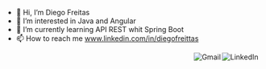 - 👋 Hi, I’m Diego Freitas
- 👀 I’m interested in Java and Angular
- 🌱 I’m currently learning API REST whit Spring Boot
- 📫 How to reach me www.linkedin.com/in/diegofreittas

<!---
diego-freittas/diego-freittas is a ✨ special ✨ repository because its `README.md` (this file) appears on your GitHub profile.
You can click the Preview link to take a look at your changes.
--->
<a href="https://www.linkedin.com/in/lucasrmagalhaes/" rel="nofollow">
    <img src="https://camo.githubusercontent.com/6dc9828248fb64760c234f5b24c275a4912e9bb546c281d0c8e67cecb3381669/68747470733a2f2f696d672e736869656c64732e696f2f62616467652f2d4c696e6b6564496e2d626c75653f7374796c653d666c6174266c6f676f3d4c696e6b6564696e266c6f676f436f6c6f723d7768697465" title="My Social Network" align="right" alt="LinkedIn" data-canonical-src="https://img.shields.io/badge/-LinkedIn-blue?style=flat&amp;logo=Linkedin&amp;logoColor=white" style="max-width:100%;">
</a>

<a href="mailto:tpddiego@gmail.com">
    <img src="https://camo.githubusercontent.com/4a21774b9d6abd72ff3f8f2abf20cb44d95ea2c8c19b273b9df62a33266d087e/68747470733a2f2f696d672e736869656c64732e696f2f62616467652f2d476d61696c2d6331343433383f7374796c653d666c6174266c6f676f3d476d61696c266c6f676f436f6c6f723d7768697465" title="Send me an email" align="right" alt="Gmail" data-canonical-src="https://img.shields.io/badge/-Gmail-c14438?style=flat&amp;logo=Gmail&amp;logoColor=white" style="max-width:100%;">
</a>
